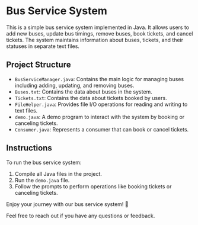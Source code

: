# Bus Service System

This is a simple bus service system implemented in Java. It allows users to add new buses, update bus timings, remove buses, book tickets, and cancel tickets. The system maintains information about buses, tickets, and their statuses in separate text files.

## Project Structure

- `BusServiceManager.java`: Contains the main logic for managing buses including adding, updating, and removing buses.
- `Buses.txt`: Contains the data about buses in the system.
- `Tickets.txt`: Contains the data about tickets booked by users.
- `FileHelper.java`: Provides file I/O operations for reading and writing to text files.
- `demo.java`: A demo program to interact with the system by booking or canceling tickets.
- `Consumer.java`: Represents a consumer that can book or cancel tickets.

## Instructions

To run the bus service system:

1. Compile all Java files in the project.
2. Run the `demo.java` file.
3. Follow the prompts to perform operations like booking tickets or canceling tickets.

Enjoy your journey with our bus service system! 🚌

Feel free to reach out if you have any questions or feedback.
